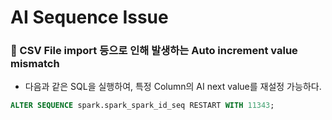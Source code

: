 # AI Sequence Issue

### 🚨 CSV File import 등으로 인해 발생하는 Auto increment value mismatch

- 다음과 같은 SQL을 실행하여, 특정 Column의 AI next value를 재설정 가능하다.

```sql
ALTER SEQUENCE spark.spark_spark_id_seq RESTART WITH 11343;
```